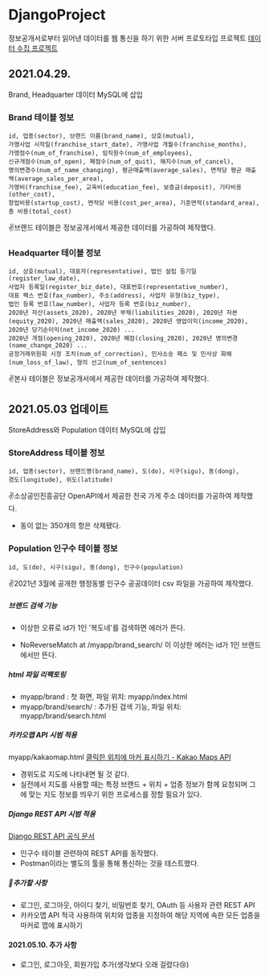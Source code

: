 # DjangoProject
정보공개서로부터 읽어낸 데이터를 웹 통신을 하기 위한 서버 프로토타입 프로젝트
[데이터 수집 프로젝트](https://github.com/PioneerRedwood/CrawlingData)



## 2021.04.29.

Brand, Headquarter 데이터 MySQL에 삽입



### Brand 테이블 정보
    id, 업종(sector), 브랜드 이름(brand_name), 상호(mutual),
    가맹사업 시작일(franchise_start_date), 가맹사업 개월수(franchise_months),
    가맹점수(num_of_franchise), 임직원수(num_of_employees),
    신규개점수(num_of_open), 폐점수(num_of_quit), 해지수(num_of_cancel),
    명의변경수(num_of_name_changing), 평균매출액(average_sales), 면적당 평균 매출액(average_sales_per_area),
    가맹비(franchise_fee), 교육비(education_fee), 보증금(deposit), 기타비용(other_cost),
    창업비용(startup_cost), 면적당 비용(cost_per_area), 기준면적(standard_area), 
    총 비용(total_cost)
✌브랜드 테이블은 정보공개서에서 제공한 데이터를 가공하여 제작했다.



### Headquarter 테이블 정보
    id, 상호(mutual), 대표자(representative), 법인 설립 등기일(register_law_date),
    사업자 등록일(register_biz_date), 대표번호(representative_number), 
    대표 팩스 번호(fax_number), 주소(address), 사업자 유형(biz_type),
    법인 등록 번호(law_number), 사업자 등록 번호(biz_number),
    2020년 자산(assets_2020), 2020년 부채(liabilities_2020), 2020년 자본(equity_2020), 2020년 매출액(sales_2020), 2020년 영업이익(income_2020), 2020년 당기순이익(net_income_2020) ... 
    2020년 개점(opening_2020), 2020년 폐점(closing_2020), 2020년 명의변경(name_change_2020) ... 
    공정거래위원회 시정 조치(num_of_correction), 민사소송 패소 및 민사상 화해(num_loss_of_law), 형의 선고(num_of_sentences)

✌본사 테이블은 정보공개서에서 제공한 데이터를 가공하여 제작했다.



## 2021.05.03 업데이트

StoreAddress와 Population 데이터 MySQL에 삽입



### StoreAddress 테이블 정보

```
id, 업종(sector), 브랜드명(brand_name), 도(do), 시구(sigu), 동(dong), 
경도(longitude), 위도(latitude)
```

✌소상공인진흥공단 OpenAPI에서 제공한 전국 가게 주소 데이터를 가공하여 제작했다.

- 동이 없는 350개의 항은 삭제됐다.



### Population 인구수 테이블 정보

```
id, 도(do), 시구(sigu), 동(dong), 인구수(population)
```

✌2021년 3월에 공개한 행정동별 인구수 공공데이터 csv 파일을 가공하여 제작했다.



##### 브랜드 검색 기능

- 이상한 오류로 id가 1인 '복도네'를 검색하면 에러가 뜬다.

- NoReverseMatch at /myapp/brand_search/ 이 이상한 에러는 id가 1인 브랜드에서만 뜬다.

##### html 파일 리팩토링

- myapp/brand : 첫 화면, 파일 위치: myapp/index.html
- myapp/brand/search/ : 추가된 검색 기능, 파일 위치: myapp/brand/search.html

##### 카카오맵 API 시범 적용

myapp/kakaomap.html [클릭한 위치에 마커 표시하기 - Kakao Maps API](https://apis.map.kakao.com/web/sample/addMapClickEventWithMarker/)

- 경위도로 지도에 나타내면 될 것 같다.
- 실전에서 지도를 사용할 때는 특정 브랜드 + 위치 + 업종 정보가 함께 요청되며 그에 맞는 지도 정보를 띄우기 위한 프로세스를 정할 필요가 있다.

##### Django REST API 시범 적용

[Django REST API 공식 문서](https://www.django-rest-framework.org/)

- 인구수 테이블 관련하여 REST API를 동작했다. 
- Postman이라는 별도의 툴을 통해 통신하는 것을 테스트했다.



##### 🤔추가할 사항

- 로그인, 로그아웃, 아이디 찾기, 비밀번호 찾기, OAuth 등 사용자 관련 REST API
- 카카오맵 API 적극 사용하여 위치와 업종을 지정하여 해당 지역에 속한 모든 업종을 마커로 맵에 표시하기

#### 2021.05.10. 추가 사항
- 로그인, 로그아웃, 회원가입 추가(생각보다 오래 걸렸다😢)